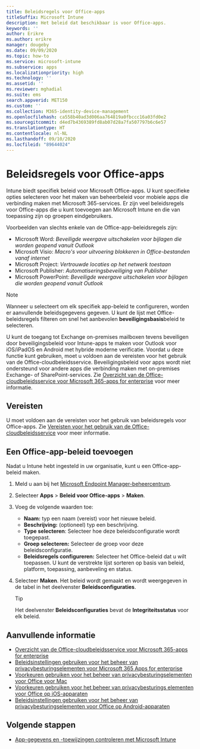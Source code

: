 ```yaml
---
title: Beleidsregels voor Office-apps
titleSuffix: Microsoft Intune
description: Het beleid dat beschikbaar is voor Office-apps.
keywords: ''
author: Erikre
ms.author: erikre
manager: dougeby
ms.date: 09/09/2020
ms.topic: how-to
ms.service: microsoft-intune
ms.subservice: apps
ms.localizationpriority: high
ms.technology: ''
ms.assetid: ''
ms.reviewer: mghadial
ms.suite: ems
search.appverid: MET150
ms.custom: ''
ms.collection: M365-identity-device-management
ms.openlocfilehash: ca558b40ad3d006aa764819a0fbccc16a03fd0e2
ms.sourcegitcommit: d4ed7b4369389fd8ab07d28a7fa507797b6c6e57
ms.translationtype: HT
ms.contentlocale: nl-NL
ms.lasthandoff: 09/10/2020
ms.locfileid: "89644024"
---
```

# <a name="policies-for-office-apps"></a>Beleidsregels voor Office-apps

Intune biedt specifiek beleid voor Microsoft Office-apps. U kunt specifieke opties selecteren voor het maken van beheerbeleid voor mobiele apps die verbinding maken met Microsoft 365-services. Er zijn veel beleidsregels voor Office-apps die u kunt toevoegen aan Microsoft Intune en die van toepassing zijn op groepen eindgebruikers.

Voorbeelden van slechts enkele van de Office-app-beleidsregels zijn:
- Microsoft Word: *Beveiligde weergave uitschakelen voor bijlagen die worden geopend vanuit Outlook*
- Microsoft Visio: *Macro's voor uitvoering blokkeren in Office-bestanden vanaf internet*
- Microsoft Project: *Vertrouwde locaties op het netwerk toestaan*
- Microsoft Publisher: *Automatiseringsbeveiliging van Publisher*
- Microsoft PowerPoint: *Beveiligde weergave uitschakelen voor bijlagen die worden geopend vanuit Outlook*

> [!NOTE]
> Wanneer u selecteert om elk specifiek app-beleid te configureren, worden er aanvullende beleidsgegevens gegeven. U kunt de lijst met Office-beleidsregels filteren om snel het aanbevolen **beveiligingsbasis**beleid te selecteren.

U kunt de toegang tot Exchange on-premises mailboxen tevens beveiligen door beveiligingsbeleid voor Intune-apps te maken voor Outlook voor iOS/iPadOS en Android met hybride moderne verificatie. Voordat u deze functie kunt gebruiken, moet u voldoen aan de vereisten voor het gebruik van de Office-cloudbeleidsservice. Beveiligingsbeleid voor apps wordt niet ondersteund voor andere apps die verbinding maken met on-premises Exchange- of SharePoint-services. Zie [Overzicht van de Office-cloudbeleidsservice voor Microsoft 365-apps for enterprise](https://docs.microsoft.com/deployoffice/overview-office-cloud-policy-service) voor meer informatie.

## <a name="prerequisites"></a>Vereisten

U moet voldoen aan de vereisten voor het gebruik van beleidsregels voor Office-apps. Zie [Vereisten voor het gebruik van de Office-cloudbeleidsservice](https://docs.microsoft.com/deployoffice/overview-office-cloud-policy-service#requirements-for-using-the-office-cloud-policy-service) voor meer informatie.

## <a name="to-add-an-office-app-policy"></a>Een Office-app-beleid toevoegen

Nadat u Intune hebt ingesteld in uw organisatie, kunt u een Office-app-beleid maken.

1. Meld u aan bij het [Microsoft Endpoint Manager-beheercentrum](https://go.microsoft.com/fwlink/?linkid=2109431).
2. Selecteer **Apps** > **Beleid voor Office-apps** > **Maken**.
3. Voeg de volgende waarden toe:
    - **Naam:** typ een naam (vereist) voor het nieuwe beleid.
    - **Beschrijving:** (optioneel) typ een beschrijving.
    - **Type selecteren**: Selecteer hoe deze beleidsconfiguratie wordt toegepast.
    - **Groep selecteren:** Selecteer de groep voor deze beleidsconfiguratie.
    - **Beleidsregels configureren:** Selecteer het Office-beleid dat u wilt toepassen. U kunt de verstrekte lijst sorteren op basis van beleid, platform, toepassing, aanbeveling en status.
4. Selecteer **Maken**. Het beleid wordt gemaakt en wordt weergegeven in de tabel in het deelvenster **Beleidsconfiguraties**.

   > [!TIP]
   > Het deelvenster **Beleidsconfiguraties** bevat de **Integriteitsstatus** voor elk beleid.

## <a name="additional-information"></a>Aanvullende informatie

- [Overzicht van de Office-cloudbeleidsservice voor Microsoft 365-apps for enterprise](https://docs.microsoft.com/deployoffice/overview-office-cloud-policy-service)
- [Beleidsinstellingen gebruiken voor het beheer van privacybesturingselementen voor Microsoft 365 Apps for enterprise](https://docs.microsoft.com/deployoffice/privacy/manage-privacy-controls)
- [Voorkeuren gebruiken voor het beheer van privacybesturingselementen voor Office voor Mac](https://docs.microsoft.com/deployoffice/privacy/mac-privacy-preferences)
- [Voorkeuren gebruiken voor het beheer van privacybesturings elementen voor Office op iOS-apparaten](https://docs.microsoft.com/deployoffice/privacy/ios-privacy-preferences)
- [Beleidsinstellingen gebruiken voor het beheer van privacybesturingselementen voor Office op Android-apparaten](https://docs.microsoft.com/deployoffice/privacy/android-privacy-controls)

## <a name="next-steps"></a>Volgende stappen

- [App-gegevens en -toewijzingen controleren met Microsoft Intune](apps-monitor.md)
